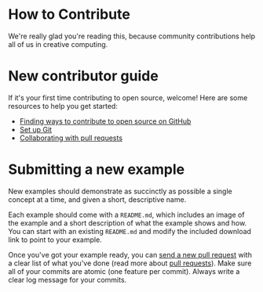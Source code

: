 # How to Contribute

We're really glad you're reading this, because community contributions help all of us in creative computing.

# New contributor guide

If it's your first time contributing to open source, welcome! Here are some resources to help you get started:

- [Finding ways to contribute to open source on GitHub](https://docs.github.com/en/get-started/exploring-projects-on-github/finding-ways-to-contribute-to-open-source-on-github)
- [Set up Git](https://docs.github.com/en/get-started/quickstart/set-up-git)
- [Collaborating with pull requests](https://docs.github.com/en/github/collaborating-with-pull-requests)

# Submitting a new example

New examples should demonstrate as succinctly as possible a single concept at a time, and given a short, descriptive name.

Each example should come with a `README.md`, which includes an image of the example and a short description of what the example shows and how. You can start with an existing `README.md` and modify the included download link to point to your example.

Once you've got your example ready, you can [send a new pull request](https://github.com/XRRCA/CreativeCoding/compare?expand=1) with a clear list of what you've done (read more about [pull requests](http://help.github.com/pull-requests/)). Make sure all of your commits are atomic (one feature per commit). Always write a clear log message for your commits.
